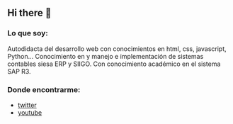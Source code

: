 ## Hi there 👋

<!--
**Luis-Aguino/Luis-Aguino** is a ✨ _special_ ✨ repository because its `README.md` (this file) appears on your GitHub profile.-->

### Lo que soy:
<tb>
Autodidacta del desarrollo web con conocimientos en html, css, javascript, Python…
Conocimiento en y manejo e implementación de sistemas contables siesa ERP y SIIGO.
Con conocimiento académico en el sistema SAP R3.
 </tb>  

 ### Donde encontrarme:
- [twitter](https://twitter.com/aguijara)
- [youtube](https://www.youtube.com/)

	
   
